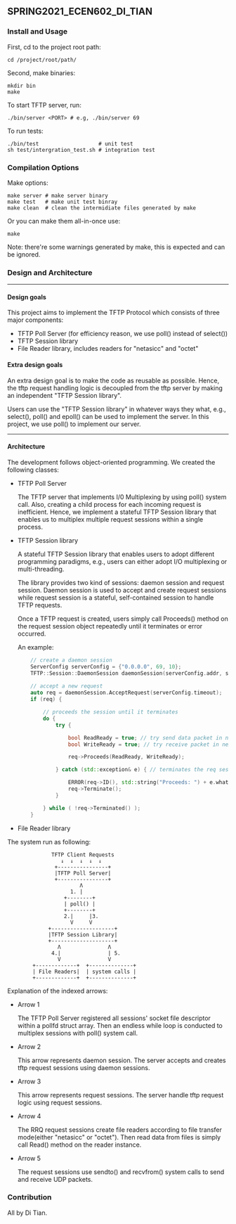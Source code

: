 SPRING2021_ECEN602_DI_TIAN
---

### Install and Usage
First, cd to the project root path:
```
cd /project/root/path/
```
Second, make binaries:
```
mkdir bin
make
```
To start TFTP server, run:
```
./bin/server <PORT> # e.g, ./bin/server 69
```
To run tests:
```
./bin/test                   # unit test
sh test/intergration_test.sh # integration test
```

### Compilation Options
Make options:
```
make server # make server binary
make test   # make unit test binray
make clean  # clean the intermidiate files generated by make
```
Or you can make them all-in-once use:
```
make
```
Note: there're some warnings generated by make, this is expected and can be ignored.

### Design and Architecture

---
#### Design goals
This project aims to implement the TFTP Protocol which consists of three major components:
- TFTP Poll Server (for efficiency reason, we use poll() instead of select())
- TFTP Session library
- File Reader library, includes readers for "netasicc" and "octet"

#### Extra design goals
An extra design goal is to make the code as reusable as possible. Hence, the tftp request
handling logic is decoupled from the tftp server by making an independent "TFTP Session library".

Users can use the "TFTP Session library" in whatever ways they what, e.g., select(), poll() and
epoll() can be used to implement the server. In this project, we use poll() to implement our
server.

--- 
#### Architecture
The development follows object-oriented programming. We created the following classes:

- TFTP Poll Server

    The TFTP server that implements I/0 Multiplexing by using poll() system call. Also, creating
    a child process for each incoming request is inefficient. Hence, we implement a stateful TFTP
    Session library that enables us to multiplex multiple request sessions within a single process.

- TFTP Session library 

    A stateful TFTP Session library that enables users to adopt different programming paradigms, e.g.,
    users can either adopt I/O multiplexing or multi-threading. 
    
    The library provides two kind of sessions: daemon session and request session. Daemon session
    is used to accept and create request sessions while request session is a stateful, self-contained
    session to handle TFTP requests.
    
    Once a TFTP request is created, users simply call Proceeds() method on the request session object
    repeatedly until it terminates or error occurred.
    
    An example:
    ```c++
        // create a daemon session
        ServerConfig serverConfig = {"0.0.0.0", 69, 10};
        TFTP::Session::DaemonSession daemonSession(serverConfig.addr, serverConfig.port, serverConfig.backlog);
        
        // accept a new request 
        auto req = daemonSession.AcceptRequest(serverConfig.timeout); 
        if (req) {
  
            // proceeds the session until it terminates
            do {
                try {
  
                    bool ReadReady = true; // try send data packet in next Proceeds() call
                    bool WriteReady = true; // try receive packet in next Proceeds() call
  
                    req->Proceeds(ReadReady, WriteReady);
  
                } catch (std::exception& e) { // terminates the req session if error occurred
  
                    ERROR(req->ID(), std::string("Proceeds: ") + e.what());
                    req->Terminate();
                }
  
            } while ( !req->Terminated() );
        }
    ```
    
- File Reader library

The system run as following:
```
              TFTP Client Requests
                 ↓  ↓  ↓  ↓  ↓
               +----------------+         
               |TFTP Poll Server|         
               +----------------+  
                       Λ
                    1. |
                  +--------+
                  | poll() | 
                  +--------+      
                  2.|     |3.
                    V     V
             +--------------------+ 
             |TFTP Session Library|
             +--------------------+
                Λ               Λ    
              4.|               | 5.
                V               V   
        +-------------+  +--------------+
        | File Readers|  | system calls |
        +-------------+  +--------------+
```
Explanation of the indexed arrows:
- Arrow 1

    The TFTP Poll Server registered all sessions' socket file descriptor within a pollfd struct array.
    Then an endless while loop is conducted to multiplex sessions with poll() system call.
    
- Arrow 2

    This arrow represents daemon session. The server accepts and creates tftp request sessions using
    daemon sessions.
  
- Arrow 3

    This arrow represents request sessions. The server handle tftp request logic using request sessions.

- Arrow 4

    The RRQ request sessions create file readers according to file transfer mode(either "netasicc"
    or "octet"). Then read data from files is simply call Read() method on the reader instance.
    
- Arrow 5

    The request sessions use sendto() and recvfrom() system calls to send and receive UDP packets.

### Contribution
All by Di Tian.
    

